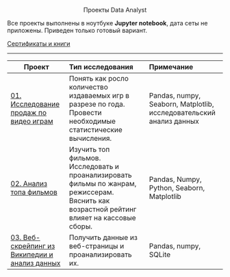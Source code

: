 <p align="center"> Проекты Data Analyst </p align="center">



Все проекты выполнены в ноутбуке **Jupyter notebook**, дата сеты не приложены. 
Приведен только готовый вариант.


[Сертификаты и книги](https://github.com/ArtemPlgn/certificates)
__________________________________________________________________________________________________________________________

| **Проект** | **Тип исследования** | **Примечание** |
| -------------------- | :--------------------- |:---------------------------| 
| [01. Исследование продаж по видео играм](https://github.com/ArtemPlgn/Data_analyst_project/tree/main/games_sales)|Понять как росло количество издаваемых игр в разрезе по года. Провести необходимые статистические вычисления.|Pandas, numpy, Seaborn, Matplotlib, исследовательский анализ данных|
| [02. Анализ топа фильмов](https://github.com/ArtemPlgn/Data_analyst_project/tree/main/top_movies)|Изучить топ фильмов. Исследовать и проанализировать фильмы по жанрам, режиссерам. Вяснить как возрастной рейтинг влияет на кассовые сборы.|Pandas, Numpy, Python, Seaborn, Matplotlib|
| [03. Веб-скрейпинг из Википедии и анализ данных](https://github.com/ArtemPlgn/Data_analyst_project)|Получить данные из веб-страницы и проанализировать их.|Pandas, numpy, SQLite|
